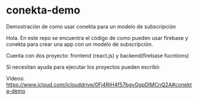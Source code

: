 # conekta-demo
Demostración de como usar conekta para un modelo de subscripción


Hola. En este repo se encuentra el código de como pueden usar firebase y conekta para crear una app con un modelo de subscripción.

Cuenta con dos proyecto: frontend (react.js) y backend(firebase fucntions)

Si necesitan ayuda para ejecutar los proyectos pueden escribir.

Videos:
https://www.icloud.com/iclouddrive/0Fj4RjH4f57bgvGgpDlMCnQ2A#conekta-demo


